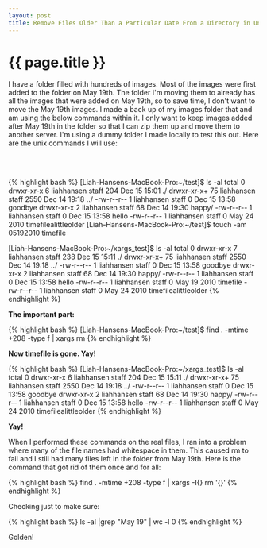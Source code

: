 ```yaml
---
layout: post
title: Remove Files Older Than a Particular Date From a Directory in Unix
---
```

{{ page.title }}
================

I have a folder filled with hundreds of images.  Most of the images were first added to the folder on May 19th.  The folder I'm moving them to already has all the images that were added on May 19th, so to save time, I don't want to move the May 19th images. I made a back up of my images folder that and am using the below commands within it. I only want to keep images added after May 19th in the folder so that I can zip them up and move them to another server.  I'm using a dummy folder I made locally to test this out.  Here are the unix commands I will use:

<br /><br />

{% highlight bash %}
[Liah-Hansens-MacBook-Pro:~/test]$ ls -al
total 0
drwxr-xr-x   6 liahhansen  staff   204 Dec 15 15:01 ./
drwxr-xr-x+ 75 liahhansen  staff  2550 Dec 14 19:18 ../
-rw-r--r--   1 liahhansen  staff     0 Dec 15 13:58 goodbye
drwxr-xr-x   2 liahhansen  staff    68 Dec 14 19:30 happy/
-rw-r--r--   1 liahhansen  staff     0 Dec 15 13:58 hello
-rw-r--r--   1 liahhansen  staff     0 May 24  2010 timefilealittleolder
[Liah-Hansens-MacBook-Pro:~/test]$ touch -am 05192010 timefile

[Liah-Hansens-MacBook-Pro:~/xargs_test]$ ls -al
total 0
drwxr-xr-x   7 liahhansen  staff   238 Dec 15 15:11 ./
drwxr-xr-x+ 75 liahhansen  staff  2550 Dec 14 19:18 ../
-rw-r--r--   1 liahhansen  staff     0 Dec 15 13:58 goodbye
drwxr-xr-x   2 liahhansen  staff    68 Dec 14 19:30 happy/
-rw-r--r--   1 liahhansen  staff     0 Dec 15 13:58 hello
-rw-r--r--   1 liahhansen  staff     0 May 19  2010 timefile
-rw-r--r--   1 liahhansen  staff     0 May 24  2010 timefilealittleolder
{% endhighlight %}

**The important part:**

{% highlight bash %}
[Liah-Hansens-MacBook-Pro:~/test]$ find . -mtime +208 -type f | xargs rm
{% endhighlight %}

**Now timefile is gone.  Yay!**

{% highlight bash %}
[Liah-Hansens-MacBook-Pro:~/xargs_test]$ ls -al
total 0
drwxr-xr-x   6 liahhansen  staff   204 Dec 15 15:11 ./
drwxr-xr-x+ 75 liahhansen  staff  2550 Dec 14 19:18 ../
-rw-r--r--   1 liahhansen  staff     0 Dec 15 13:58 goodbye
drwxr-xr-x   2 liahhansen  staff    68 Dec 14 19:30 happy/
-rw-r--r--   1 liahhansen  staff     0 Dec 15 13:58 hello
-rw-r--r--   1 liahhansen  staff     0 May 24  2010 timefilealittleolder
{% endhighlight %}

**Yay!**

When I performed these commands on the real files, I ran into a problem where many of the file names had whitespace in them.  This caused rm to fail and I still had many files left in the folder from May 19th.  Here is the command that got rid of them once and for all:

{% highlight bash %} 
find . -mtime +208 -type f | xargs -I{} rm '{}'
{% endhighlight %}

Checking just to make sure:

{% highlight bash %} 
ls -al |grep "May 19" | wc -l
0
{% endhighlight %}

Golden!
